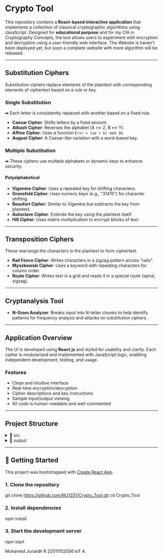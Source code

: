 # Crypto Tool

This repository contains a **React-based interactive application** that implements a collection of classical cryptographic algorithms using JavaScript. Designed for **educational purpose** and for my CIA in Cryptography Concepts, the tool allows users to experiment with encryption and decryption using a user-friendly web interface.
The Website is haven't been deployed yet, but soon a complete website with more algorithm will be released.

---

## Substitution Ciphers

Substitution ciphers replace elements of the plaintext with corresponding elements of ciphertext based on a rule or key.

### Single Substitution  
➡ Each letter is consistently replaced with another based on a fixed rule.

-  **Caesar Cipher**: Shifts letters by a fixed amount.
-  **Atbash Cipher**: Reverses the alphabet (A ↔ Z, B ↔ Y).
-  **Affine Cipher**: Uses a function `E(x) = (ax + b) mod 26`.
-  **August Cipher**: A Caesar-like variation with a word-based key.

###  Multiple Substitution  
➡ These ciphers use multiple alphabets or dynamic keys to enhance security.

####  Polyalphabetical
-  **Vigenère Cipher**: Uses a repeated key for shifting characters.
-  **Gronsfeld Cipher**: Uses numeric keys (e.g., "31415") for character shifting.
-  **Beaufort Cipher**: Similar to Vigenère but subtracts the key from plaintext.
-  **Autoclave Cipher**: Extends the key using the plaintext itself.
-  **Hill Cipher**: Uses matrix multiplication to encrypt blocks of text.

---

## Transposition Ciphers

These rearrange the characters in the plaintext to form ciphertext.

-  **Rail Fence Cipher**: Writes characters in a zigzag pattern across "rails".
-  **Myszkowski Cipher**: Uses a keyword with repeating characters for column order.
-  **Route Cipher**: Writes text in a grid and reads it in a special route (spiral, zigzag).

---

## Cryptanalysis Tool

-  **N-Gram Analyzer**: Breaks input into N-letter chunks to help identify patterns for frequency analysis and attacks on substitution ciphers.

---

## Application Overview

The UI is developed using **React.js** and styled for usability and clarity. Each cipher is modularized and implemented with JavaScript logic, enabling independent development, testing, and usage.

### Features

-  Clean and intuitive interface
-  Real-time encryption/decryption
-  Cipher descriptions and key instructions
-  Sample input/output viewing
-  All code is human-readable and well-commented

---

## Project Structure

<details>
<summary>📁 src</summary>
src/ ├── App.js
├── App.css
├── ciphers/
│ ├── Caesar.js
│ ├── Atbash.js
│ ├── Affine.js
│ ├── Vigenere.js
│ ├── Gronsfeld.js
│ ├── Beaufort.js
│ ├── August.js
│ ├── Autoclave.js
│ ├── Hill.js
│ ├── Route.js
│ ├── Myszkowski.js
│ └── Ngram.js

</details>

<details>
<summary>📁 output</summary>

output/ └── caesar_encry.png
└── caesar_decry.png
└── atbash_encry.png
.
.

</details>

---

## 🚀 Getting Started

This project was bootstrapped with [Create React App](https://github.com/facebook/create-react-app).

### 1. Clone the repository
git clone https://github.com/MJ1331/Crypto_Tool.git
cd Crypto_Tool

### 2. Install dependencies
npm install

### 3. Start the development server
npm start


Mohamed Junaidh R
22011102056
IoT A
